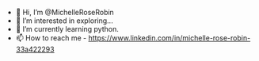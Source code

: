 - 👋 Hi, I’m @MichelleRoseRobin
- 👀 I’m interested in exploring...
- 🌱 I’m currently learning python.
- 📫 How to reach me - https://www.linkedin.com/in/michelle-rose-robin-33a422293

<!---
MichelleRoseRobin/MichelleRoseRobin is a ✨ special ✨ repository because its `README.md` (this file) appears on your GitHub profile.
You can click the Preview link to take a look at your changes.
--->
